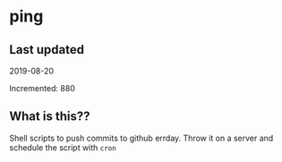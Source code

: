 # ping

## Last updated
2019-08-20

Incremented: 880

## What is this??
Shell scripts to push commits to github errday. Throw it on a server and schedule the script with `cron`
